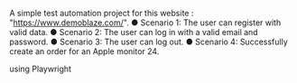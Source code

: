 A simple test automation project for this website :
"https://www.demoblaze.com/".
● Scenario 1: The user can register with valid data.
● Scenario 2: The user can log in with a valid email and password.
● Scenario 3: The user can log out.
● Scenario 4: Successfully create an order for an Apple monitor 24.

using Playwright
